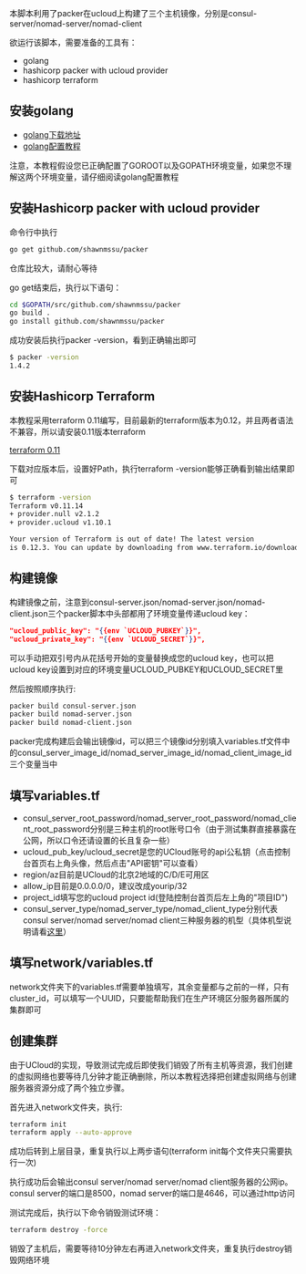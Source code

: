 本脚本利用了packer在ucloud上构建了三个主机镜像，分别是consul-server/nomad-server/nomad-client

欲运行该脚本，需要准备的工具有：
* golang
* hashicorp packer with ucloud provider
* hashicorp terraform

## 安装golang
* [golang下载地址](https://golang.org/dl/)
* [golang配置教程](https://golang.org/doc/install)

注意，本教程假设您已正确配置了GOROOT以及GOPATH环境变量，如果您不理解这两个环境变量，请仔细阅读golang配置教程

## 安装Hashicorp packer with ucloud provider

命令行中执行
```bash
go get github.com/shawnmssu/packer
```

仓库比较大，请耐心等待

go get结束后，执行以下语句：
```bash
cd $GOPATH/src/github.com/shawnmssu/packer
go build .
go install github.com/shawnmssu/packer
```

成功安装后执行packer -version，看到正确输出即可
```bash
$ packer -version
1.4.2
```

## 安装Hashicorp Terraform
本教程采用terraform 0.11编写，目前最新的terraform版本为0.12，并且两者语法不兼容，所以请安装0.11版本terraform

[terraform 0.11](https://releases.hashicorp.com/terraform/0.11.14/)

下载对应版本后，设置好Path，执行terraform -version能够正确看到输出结果即可
```bash
$ terraform -version
Terraform v0.11.14
+ provider.null v2.1.2
+ provider.ucloud v1.10.1

Your version of Terraform is out of date! The latest version
is 0.12.3. You can update by downloading from www.terraform.io/downloads.html
```

## 构建镜像
构建镜像之前，注意到consul-server.json/nomad-server.json/nomad-client.json三个packer脚本中头部都用了环境变量传递ucloud key：
```json
"ucloud_public_key": "{{env `UCLOUD_PUBKEY`}}",
"ucloud_private_key": "{{env `UCLOUD_SECRET`}}",
```

可以手动把双引号内从花括号开始的变量替换成您的ucloud key，也可以把ucloud key设置到对应的环境变量UCLOUD_PUBKEY和UCLOUD_SECRET里

然后按照顺序执行:
```bash
packer build consul-server.json
packer build nomad-server.json
packer build nomad-client.json
```

packer完成构建后会输出镜像id，可以把三个镜像id分别填入variables.tf文件中的consul_server_image_id/nomad_server_image_id/nomad_client_image_id三个变量当中

## 填写variables.tf
* consul_server_root_password/nomad_server_root_password/nomad_client_root_password分别是三种主机的root账号口令（由于测试集群直接暴露在公网，所以口令还请设置的长且复杂一些）
* ucloud_pub_key/ucloud_secret是您的UCloud账号的api公私钥（点击控制台首页右上角头像，然后点击"API密钥"可以查看）
* region/az目前是UCloud的北京2地域的C/D/E可用区
* allow_ip目前是0.0.0.0/0，建议改成yourip/32
* project_id填写您的ucloud project id(登陆控制台首页后左上角的"项目ID")
* consul_server_type/nomad_server_type/nomad_client_type分别代表consul server/nomad server/nomad client三种服务器的机型（具体机型说明请看[这里](https://www.terraform.io/docs/providers/ucloud/r/instance.html#instance_type)）

## 填写network/variables.tf
network文件夹下的variables.tf需要单独填写，其余变量都与之前的一样，只有cluster_id，可以填写一个UUID，只要能帮助我们在生产环境区分服务器所属的集群即可

## 创建集群

由于UCloud的实现，导致测试完成后即使我们销毁了所有主机等资源，我们创建的虚拟网络也要等待几分钟才能正确删除，所以本教程选择把创建虚拟网络与创建服务器资源分成了两个独立步骤。

首先进入network文件夹，执行:
```bash
terraform init
terraform apply --auto-approve
```
成功后转到上层目录，重复执行以上两步语句(terraform init每个文件夹只需要执行一次)

执行成功后会输出consul server/nomad server/nomad client服务器的公网ip。consul server的端口是8500，nomad server的端口是4646，可以通过http访问

测试完成后，执行以下命令销毁测试环境：
```bash
terraform destroy -force
```
销毁了主机后，需要等待10分钟左右再进入network文件夹，重复执行destroy销毁网络环境